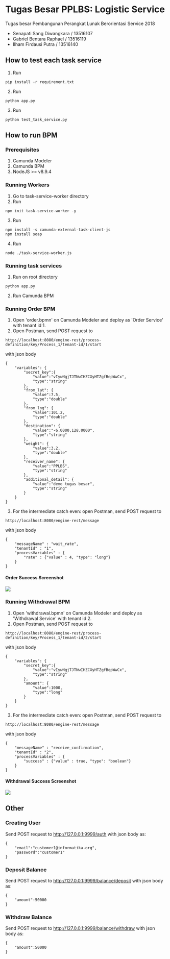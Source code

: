 # Tugas Besar PPLBS: Logistic Service

Tugas besar Pembangunan Perangkat Lunak Berorientasi Service 2018  
* Senapati Sang Diwangkara / 13516107  
* Gabriel Bentara Raphael / 13516119  
* Ilham Firdausi Putra / 13516140  

## How to test each task service
1. Run
```
pip install -r requirement.txt
```
2. Run
```
python app.py
```
3. Run
```
python test_task_service.py
```

## How to run BPM

### Prerequisites
1. Camunda Modeler  
2. Camunda BPM
3. NodeJS >= v8.9.4 

### Running Workers
1. Go to task-service-worker directory  
2. Run  
```
npm init task-service-worker -y
```
3. Run   
```
npm install -s camunda-external-task-client-js
npm install soap
```
4. Run   
```
node ./task-service-worker.js
```

### Running task services
1. Run on root directory
```
python app.py
```
2. Run Camunda BPM

### Running Order BPM
1. Open 'order.bpmn' on Camunda Modeler and deploy as 'Order Service' with tenant id 1.
2. Open Postman, send POST request to 
```
http://localhost:8080/engine-rest/process-definition/key/Process_1/tenant-id/1/start
```
with json body  
```
{
    "variables": {
        "secret_key":{
            "value":"vIywNgjTJTNwIHZCXyHTZgfBepWwCx",
            "type":"string"
        },
        "from_lat": {
            "value":7.5,
            "type":"double"
        },
        "from_lng": {
            "value":101.2,
            "type":"double"
        },
        "destination": {
            "value":"-6.0000,128.0000",
            "type":"string"
        },
        "weight": {
            "value":3.2,
            "type":"double"
        },
        "receiver_name": {
            "value":"PPLBS",
            "type":"string"
        },
        "additional_detail": {
            "value":"demo tugas besar",
            "type":"string"
        }
    }
}
```

3. For the intermediate catch even: open Postman, send POST request to
```
http://localhost:8080/engine-rest/message
```
with json body
```
{
    "messageName" : "wait_rate",
    "tenantId" : "1",
    "processVariables" : {
        "rate" : {"value" : 4, "type": "long"}
    }
}
```

#### Order Success Screenshot
![](screenshot/order_success.png)

### Running Withdrawal BPM
1. Open 'withdrawal.bpmn' on Camunda Modeler and deploy as 'Withdrawal Service' with tenant id 2.
2. Open Postman, send POST request to 
```
http://localhost:8080/engine-rest/process-definition/key/Process_1/tenant-id/2/start
```
with json body  
```
{
    "variables": {
        "secret_key":{
            "value":"vIywNgjTJTNwIHZCXyHTZgfBepWwCx",
            "type":"string"
        },
        "amount": {
            "value":1000,
            "type":"long"
        }
    }
}
```

3. For the intermediate catch even: open Postman, send POST request to
```
http://localhost:8080/engine-rest/message
```
with json body
```
{
    "messageName" : "receive_confirmation",
    "tenantId" : "2",
    "processVariables" : {
        "success" : {"value" : true, "type": "boolean"}
    }
}
```

#### Withdrawal Success Screenshot
![](screenshot/withdrawal_success.png)

## Other

### Creating User
Send POST request to http://127.0.0.1:9999/auth with json body as:
```
{
    "email":"customer1@informatika.org",
    "password":"customer1"
}
```

### Deposit Balance
Send POST request to http://127.0.0.1:9999/balance/deposit with 
json body as:
```
{
    "amount":50000
}
```

### Withdraw Balance
Send POST request to http://127.0.0.1:9999/balance/withdraw with 
json body as:
```
{
    "amount":50000
}
```
